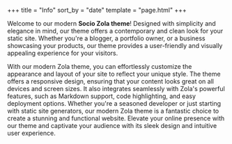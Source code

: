 +++
title = "Info"
sort_by = "date"
template = "page.html"
+++

Welcome to our modern **Socio Zola theme**! Designed with simplicity and elegance in mind, our theme offers a contemporary and clean look for your static site. Whether you're a blogger, a portfolio owner, or a business showcasing your products, our theme provides a user-friendly and visually appealing experience for your visitors.

With our modern Zola theme, you can effortlessly customize the appearance and layout of your site to reflect your unique style. The theme offers a responsive design, ensuring that your content looks great on all devices and screen sizes. It also integrates seamlessly with Zola's powerful features, such as Markdown support, code highlighting, and easy deployment options. Whether you're a seasoned developer or just starting with static site generators, our modern Zola theme is a fantastic choice to create a stunning and functional website. Elevate your online presence with our theme and captivate your audience with its sleek design and intuitive user experience.